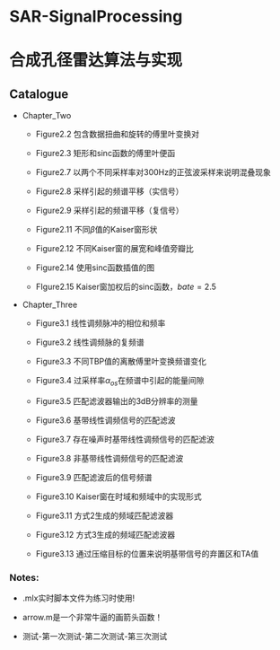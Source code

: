 # SAR-SignalProcessing

# 合成孔径雷达算法与实现

## Catalogue

* Chapter_Two

    * Figure2.2  包含数据扭曲和旋转的傅里叶变换对

    * Figure2.3  矩形和sinc函数的傅里叶便函

    * Figure2.7  以两个不同采样率对300Hz的正弦波采样来说明混叠现象

    * Figure2.8  采样引起的频谱平移（实信号）

    * Figure2.9  采样引起的频谱平移（复信号）

    * Figure2.11 不同$\beta$值的Kaiser窗形状

    * Figure2.12 不同Kaiser窗的展宽和峰值旁瓣比

    * Figure2.14 使用sinc函数插值的图

    * FIgure2.15 Kaiser窗加权后的sinc函数，$bate=2.5$

* Chapter_Three
 
    * Figure3.1  线性调频脉冲的相位和频率

    * Figure3.2  线性调频脉的复频谱

    * Figure3.3  不同TBP值的离散傅里叶变换频谱变化

    * Figure3.4  过采样率$\alpha_{os}$在频谱中引起的能量间隙

    * Figure3.5  匹配滤波器输出的3dB分辨率的测量

    * Figure3.6  基带线性调频信号的匹配滤波
    
    * Figure3.7  存在噪声时基带线性调频信号的匹配滤波
    
    * Figure3.8  非基带线性调频信号的匹配滤波
    
    * Figure3.9  匹配滤波后的信号频谱
    
    * Figure3.10 Kaiser窗在时域和频域中的实现形式
    
    * Figure3.11 方式2生成的频域匹配滤波器
    
    * Figure3.12 方式3生成的频域匹配滤波器
    
    * Figure3.13 通过压缩目标的位置来说明基带信号的弃置区和TA值

### Notes:

* .mlx实时脚本文件为练习时使用!

* arrow.m是一个非常牛逼的画箭头函数！

* 测试-第一次测试-第二次测试-第三次测试
